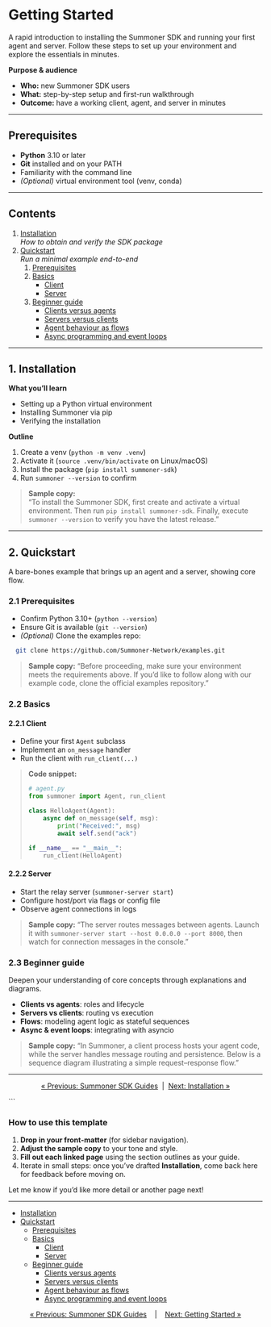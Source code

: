 # Getting Started

A rapid introduction to installing the Summoner SDK and running your first agent and server. Follow these steps to set up your environment and explore the essentials in minutes.

**Purpose & audience**  
- **Who:** new Summoner SDK users  
- **What:** step-by-step setup and first-run walkthrough  
- **Outcome:** have a working client, agent, and server in minutes

---

## Prerequisites

- **Python** 3.10 or later  
- **Git** installed and on your PATH  
- Familiarity with the command line  
- *(Optional)* virtual environment tool (venv, conda)

---

## Contents

1. [Installation](installation.md)  
   _How to obtain and verify the SDK package_  
2. [Quickstart](quickstart/index.md)  
   _Run a minimal example end-to-end_  
   1. [Prerequisites](quickstart/prerequesites.md)  
   2. [Basics](quickstart/basics.md)  
      - [Client](quickstart/basics_client.md)  
      - [Server](quickstart/basics_server.md)  
   3. [Beginner guide](quickstart/beginner.md)  
      - [Clients versus agents](quickstart/begin_client.md)  
      - [Servers versus clients](quickstart/begin_server.md)  
      - [Agent behaviour as flows](quickstart/begin_flow.md)  
      - [Async programming and event loops](quickstart/begin_async.md)

---

## 1. Installation

**What you’ll learn**  
- Setting up a Python virtual environment  
- Installing Summoner via pip  
- Verifying the installation  

**Outline**  
1. Create a venv (`python -m venv .venv`)  
2. Activate it (`source .venv/bin/activate` on Linux/macOS)  
3. Install the package (`pip install summoner-sdk`)  
4. Run `summoner --version` to confirm  

> **Sample copy:**  
> “To install the Summoner SDK, first create and activate a virtual environment. Then run `pip install summoner-sdk`. Finally, execute `summoner --version` to verify you have the latest release.”

---

## 2. Quickstart

A bare-bones example that brings up an agent and a server, showing core flow.

### 2.1 Prerequisites

- Confirm Python 3.10+ (`python --version`)  
- Ensure Git is available (`git --version`)  
- *(Optional)* Clone the examples repo:  
```bash
  git clone https://github.com/Summoner-Network/examples.git
```

> **Sample copy:**
> “Before proceeding, make sure your environment meets the requirements above. If you’d like to follow along with our example code, clone the official examples repository.”

### 2.2 Basics

#### 2.2.1 Client

* Define your first `Agent` subclass
* Implement an `on_message` handler
* Run the client with `run_client(...)`

> **Code snippet:**
>
> ```python
> # agent.py
> from summoner import Agent, run_client
>
> class HelloAgent(Agent):
>     async def on_message(self, msg):
>         print("Received:", msg)
>         await self.send("ack")
>
> if __name__ == "__main__":
>     run_client(HelloAgent)
> ```

#### 2.2.2 Server

* Start the relay server (`summoner-server start`)
* Configure host/port via flags or config file
* Observe agent connections in logs

> **Sample copy:**
> “The server routes messages between agents. Launch it with `summoner-server start --host 0.0.0.0 --port 8000`, then watch for connection messages in the console.”

### 2.3 Beginner guide

Deepen your understanding of core concepts through explanations and diagrams.

* **Clients vs agents**: roles and lifecycle
* **Servers vs clients**: routing vs execution
* **Flows**: modeling agent logic as stateful sequences
* **Async & event loops**: integrating with asyncio

> **Sample copy:**
> “In Summoner, a client process hosts your agent code, while the server handles message routing and persistence. Below is a sequence diagram illustrating a simple request–response flow.”

---

<p align="center">
  <a href="../index.md">&laquo; Previous: Summoner SDK Guides</a>
  &nbsp;|&nbsp;
  <a href="installation.md">Next: Installation &raquo;</a>
</p>
```

### How to use this template

1. **Drop in your front-matter** (for sidebar navigation).
2. **Adjust the sample copy** to your tone and style.
3. **Fill out each linked page** using the section outlines as your guide.
4. Iterate in small steps: once you’ve drafted **Installation**, come back here for feedback before moving on.

Let me know if you’d like more detail or another page next!



-----


- [Installation](guide_sdk/getting_started/installation.md)
- [Quickstart](guide_sdk/getting_started/quickstart/index.md)
    - [Prerequisites](guide_sdk/getting_started/quickstart/prerequesites.md)
    - [Basics](guide_sdk/getting_started/quickstart/basics.md)
        - [Client](guide_sdk/getting_started/quickstart/basics_client.md)
        - [Server](guide_sdk/getting_started/quickstart/basics_server.md)
    - [Beginner guide](guide_sdk/getting_started/quickstart/beginner.md)
        - [Clients versus agents](guide_sdk/getting_started/quickstart/begin_client.md)
        - [Servers versus clients](guide_sdk/getting_started/quickstart/begin_server.md)
        - [Agent behaviour as flows](guide_sdk/getting_started/quickstart/begin_flow.md)
        - [Async programming and event loops](guide_sdk/getting_started/quickstart/begin_async.md)

<p align="center">
  <a href="../index.md">&laquo; Previous: Summoner SDK Guides</a> &nbsp;&nbsp;&nbsp;|&nbsp;&nbsp;&nbsp; <a href="installation.md">Next: Getting Started &raquo;</a>
</p>
